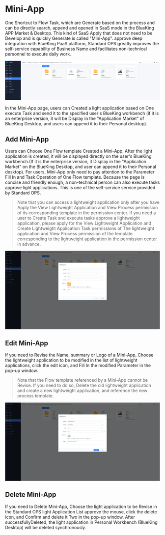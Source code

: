  # Mini-App 

 One Shortcut to Flow Task, which are Generate based on the process and can be directly search, append and opened in SaaS mode in the BlueKing APP Market & Desktop.  This kind of SaaS Apply that does not need to be Develop and is quickly Generate is called "Mini-App".  approve deep integration with BlueKing PaaS platform, Standard OPS greatly improves the self-service capability of Business Name and facilitates non-technical personnel to execute daily work. 

 ![Application List](../assets/image-20220915162759303.png) 

 In the Mini-App page, users can Created a light application based on One execute Task and send it to the specified user's BlueKing workbench (if it is an enterprise version, it will be Display in the "Application Market" of BlueKing Desktop, and users can append it to their Personal desktop). 

 ## Add Mini-App 

 Users can Choose One Flow template Created a Mini-App. After the light application is created, it will be displayed directly on the user's BlueKing workbench.(If it is the enterprise version, it Display in the "Application Market" on the BlueKing Desktop, and user can append it to their Personal desktop). For users, Mini-App only need to pay attention to the Parameter Fill In and Task Operation of One Flow template. Because the page is concise and friendly enough, a non-technical person can also execute tasks approve light applications. This is one of the self-service service provided by Standard OPS. 

 > Note that you can access a lightweight application only after you have Apply the View Lightweight Application and View Process permission of its corresponding template in the permission center. If you need a user to Create Task and execute tasks approve a lightweight application, please apply for the View Lightweight Application and Create Lightweight Application Task permissions of The lightweight application and View Process permission of the template corresponding to the lightweight application in the permission center in advance. 

 ![add Mini-App](../assets/image-20220915162840736.png) 

 ## Edit Mini-App 

 If you need to Revise the Name, summary or Logo of a Mini-App, Choose the lightweight application to be modified in the list of lightweight applications, click the edit icon, and Fill In the modified Parameter in the pop-up window. 

 > Note that the Flow template referenced by a Mini-App cannot be Revise. If you need to do so, Delete the old lightweight application and create a new lightweight application, and reference the new process template. 

 ![image-20220915162930486](../assets/image-20220915162930486.png) 

 ## Delete Mini-App 

 If you need to Delete Mini-App, Choose the light application to be Revise in the Standard OPS light Application List approve the mouse, click the delete icon, and Confirm and delete it Two in the pop-up window. After successfullyDeleted, the light application in Personal Workbench (BlueKing Desktop) will be deleted synchronously. 